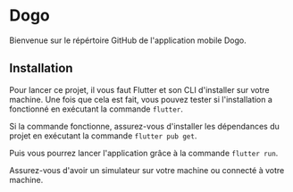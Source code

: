 # Dogo

Bienvenue sur le répértoire GitHub de l'application mobile Dogo.

## Installation

Pour lancer ce projet, il vous faut Flutter et son CLI d'installer sur votre machine.
Une fois que cela est fait, vous pouvez tester si l'installation a fonctionné en exécutant la commande `flutter`.

Si la commande fonctionne, assurez-vous d'installer les dépendances du projet en exécutant la commande `flutter pub get`.

Puis vous pourrez lancer l'application grâce à la commande `flutter run`.

Assurez-vous d'avoir un simulateur sur votre machine ou connecté à votre machine.
